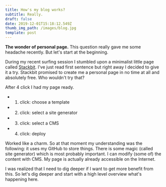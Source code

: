 ```yaml
---
title: How's my blog works?
subtitle: Really.
draft: false
date: 2019-12-01T15:18:12.549Z
thumb_img_path: /images/blog.jpg
template: post
---
```

**The wonder of personal page.** This question really gave me some headache recently. But let's start at the beginning.

During my recent surfing session I stumbled upon a minimalist little page called [Stackbit](https://www.stackbit.com/). I've just read first sentence but right away I decided to give it a try. Stackbit promised to create me a personal page in no time at all and absolutely free. Who wouldn't try that? 

After 4 click I had my page ready.

* 1. click: choose a template
* 2. click: select a site generator
* 3. click: select a CMS
* 4. click: deploy

Worked like a charm. So at that moment my understanding was the following: it uses my GitHub to store things. There is some magic (called site generator) which is most probably important. I can modify (some of) the content with CMS. My page is actually already accessible on the Internet.

I was realized that I need to dig deeper if I want to get more benefit from this. So let's dig deeper and start with a high level overview what's happening here.
